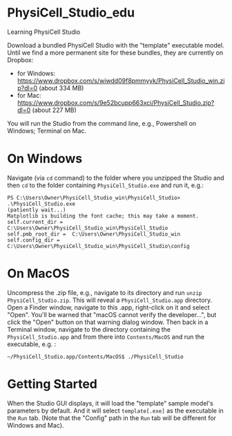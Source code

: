 # PhysiCell_Studio_edu
Learning PhysiCell Studio

Download a bundled PhysiCell Studio with the "template" executable model. Until we find a more permanent site for these bundles, they are currently on Dropbox:
* for Windows: https://www.dropbox.com/s/wiwdd09f8pmmyyk/PhysiCell_Studio_win.zip?dl=0  (about 334 MB)
* for Mac: https://www.dropbox.com/s/9e52bcupp663xci/PhysiCell_Studio.zip?dl=0   (about 227 MB)

You will run the Studio from the command line, e.g., Powershell on Windows; Terminal on Mac.

# On Windows
Navigate (via `cd` command) to the folder where you unzipped the Studio and then `cd` to the folder containing `PhysiCell_Studio.exe` and run it, e.g.:
```
PS C:\Users\Owner\PhysiCell_Studio_win\PhysiCell_Studio> .\PhysiCell_Studio.exe
(patiently wait...)
Matplotlib is building the font cache; this may take a moment.
self.current_dir =  C:\Users\Owner\PhysiCell_Studio_win\PhysiCell_Studio
self.pmb_root_dir =  C:\Users\Owner\PhysiCell_Studio_win
self.config_dir =  C:\Users\Owner\PhysiCell_Studio_win\PhysiCell_Studio\config
```

# On MacOS
Uncompress the .zip file, e.g., navigate to its directory and run `unzip PhysiCell_Studio.zip`. This will reveal a `PhysiCell_Studio.app` directory. 
Open a Finder window, navigate to this .app, right-click on it and select "Open". You'll be warned that "macOS cannot verify the developer...", but click the "Open" button on that warning dialog window. 
Then back in a Terminal window, navigate to the directory containing the `PhysiCell_Studio.app` and from there into `Contents/MacOS` and run the executable, e.g. :
```
~/PhysiCell_Studio.app/Contents/MacOS$ ./PhysiCell_Studio
```

# Getting Started
When the Studio GUI displays, it will load the "template" sample model's parameters by default. And it will select `template[.exe]` as the executable in the `Run` tab. (Note that the "Config" path in the `Run` tab will be different for Windows and Mac).

